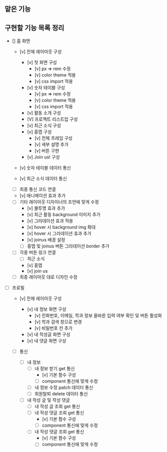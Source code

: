 ## 맡은 기능

## 구현할 기능 목록 정리

- [] 홈 화면

  - [v] 전체 레이아웃 구성

    - [v] 첫 화면 구성
      - [v] px => rem 수정
      - [v] color theme 적용
      - [v] css import 적용
    - [v] 숫자 테이블 구성
      - [v] px => rem 수정
      - [v] color theme 적용
      - [v] css import 적용
    - [v] 활동 소개 구성
    - [V] 프로젝트 리스트업 구성
    - [v] 최근 소식 구성
    - [v] 홍맵 구성
      - [v] 전체 프레임 구성
      - [v] 세부 설명 추가
      - [v] 버튼 구현
    - [v] Join us! 구성

  - [v] 숫자 테이블 데이터 통신
  - [v] 최근 소식 데이터 통신
  - [ ] 최종 통신 코드 연결

  - [v] 애니메이션 효과 추가
  - [ ] 기타 레이아웃 디자이너의 조언에 맞게 수정
    - [v] 불투명 효과 추가
    - [v] 최근 활동 background 이미지 추가
    - [v] 그라데이션 효과 적용
    - [v] hover 시 background img 확대
    - [v] hover 시 그라데이션 효과 추가
    - [v] joinus 배경 설정
    - [ ] 홍맵 및 joinus 버튼 그라데이션 border 추가
  - [ ] 각종 버튼 링크 연결
    - [ ] 최근 소식
    - [v] 홍맵
    - [v] join us
  - [ ] 최종 레이아웃 대로 디자인 수정

- [ ] 프로필

  - [v] 전체 레이아웃 구성

    - [v] 내 정보 화면 구성
      - [v] 전화번호, 이메일, 학과 정보 올바른 입력 여부 확인 및 버튼 활성화
      - [v] 학과 검색 창으로 변경
      - [v] 비밀번호 칸 추가
    - [v] 내 작성글 화면 구성
    - [v] 내 댓글 화면 구성

  - [ ] 통신

    - [ ] 내 정보
      - [ ] 내 정보 받기 get 통신
        - [v] 기본 함수 구성
        - [ ] component 통신에 맞게 수정
      - [ ] 내 정보 수정 patch 데이터 통신
      - [ ] 회원탈퇴 delete 데이터 통신
    - [ ] 내 작성 글 및 작성 댓글
      - [ ] 내 작성 글 조회 get 통신
      - [ ] 내 작성 댓글 조회 get 통신
        - [v] 기본 함수 구성
        - [ ] component 통신에 맞게 수정
      - [ ] 내 작성 댓글 조회 get 통신
        - [v] 기본 함수 구성
        - [ ] component 통신에 맞게 수정
